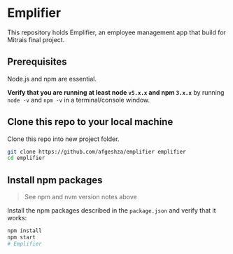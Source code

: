 # Emplifier

This repository holds Emplifier, an employee management app that build for Mitrais final project.

## Prerequisites

Node.js and npm are essential.

**Verify that you are running at least node `v5.x.x` and npm `3.x.x`**
by running `node -v` and `npm -v` in a terminal/console window.

## Clone this repo to your local machine

Clone this repo into new project folder.
```bash
git clone https://github.com/afgeshza/emplifier emplifier
cd emplifier
```
## Install npm packages

> See npm and nvm version notes above

Install the npm packages described in the `package.json` and verify that it works:

```bash
npm install
npm start
# Emplifier
